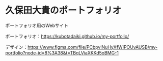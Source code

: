 # 久保田大貴のポートフォリオ

ポートフォリオ用のWebサイト

ポートフォリオ：https://kubotadaiki.github.io/my-portfolio/

デザイン：https://www.figma.com/file/PCbpvlNuHyXfWIPOUvAUSB/my-portfolio?node-id=8%3A38&t=TBqLViaXKKd5oBMG-1